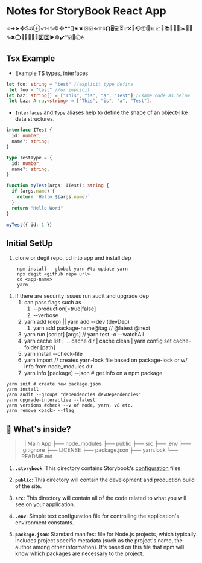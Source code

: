 
# Notes for StoryBook React App

➾➔➤❖$ℬ⊕✓✂︎♑️©❖❝❞[]✬★☒☑︎⇐⥣⇓❮❯🖥💻⏳💡⚒🔑📭📦📨📊📈📜📚📕📙📘✂️🔐🔎♑️❌⭕️🚫✅❎🌐🆗2️⃣0️⃣▶️©️✔️™️☑️🔘🕢é

## Tsx Example

- Example TS types, interfaces

```ts
let foo: string = "test" //explicit type define
 let foo = "test" //or implicit
let baz: string[] = ["This", "is", "a", "Test"] //same code as below
 let baz: Array<string> = ["This", "is", "a", "Test"].
```

- `Interfaces` and `Type` aliases help to define the shape of an object-like data structures.

```ts
interface ITest {
  id: number;
  name?: string;
}

type TestType = {
  id: number,
  name?: string,
}

function myTest(args: ITest): string {
  if (args.name) {
    return `Hello ${args.name}`
  }
  return "Hello Word"
}

myTest({ id: 1 })
```

## Initial SetUp

1. clone or degit repo, cd into app and install dep

```shell
    npm install --global yarn #to update yarn
    npx degit <github repo url>
    cd <app-name>
    yarn
```

1. if there are security issues run audit and upgrade dep
   1. can pass flags such as
      1. --production[=true|false]
      2. --verbose
   2. yarn add (dep) || yarn add --dev (devDep)
      1. yarn add package-name@tag // @latest @next
   3. yarn run [script] [args] // yarn test -o --watchAll
   4. yarn cache list | ... cache dir |  cache clean | yarn config set cache-folder [path]
   5. yarn install --check-file
   6. yarn import // creates yarn-lock file based on package-lock or w/ info from node_modules dir
   7. yarn info [package] --json # get info on a npm package

```shell
yarn init # create new package.json
yarn install
yarn audit --groups "dependencies devDependencies"
yarn upgrade-interactive --latest
yarn versions #check --v of node, yarn, v8 etc.
yarn remove <pack> --flag
```

## 🔎 What's inside?

   > .
    | Main App
    ├── node_modules
    ├── public
    ├── src
    ├── .env
    ├── .gitignore
    ├── LICENSE
    ├── package.json
    ├── yarn.lock
    └── README.md

1. **`.storybook`**: This directory contains Storybook's [configuration](https://storybook.js.org/docs/react/configure/overview) files.

2. **`public`**: This directory will contain the development and production build of the site.

3. **`src`**: This directory will contain all of the code related to what you will see on your application.

4. **`.env`**: Simple text configuration file for controlling the application's environment constants.

5. **`package.json`**: Standard manifest file for Node.js projects, which typically includes project specific metadata (such as the project's name, the author among other information). It's based on this file that npm will know which packages are necessary to the project.
